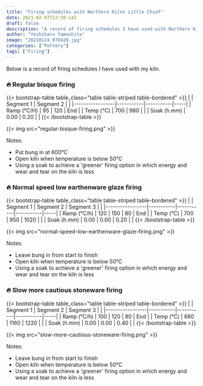 ```yaml
---
title: "Firing schedules with Northern Kilns Little Chief"
date: 2021-02-07T12:50:14Z
draft: false
description: "A record of firing schedules I have used with Northern Kilns Little Chief."
author: "Yoshiharu Yamashita"
image: "20210124_070420.jpg"
categories: ["Pottery"]
tags: ["Firing"]
---
```


Below is a record of firing schedules I have used with my kiln.

### :fire: Regular bisque firing

{{< bootstrap-table table_class="table table-striped table-bordered" >}}
|                 | Segment 1 | Segment 2 |     |
|-----------------|-----------|-----------|-----|
| Ramp (&deg;C/H) | 95        | 120       | End |
| Temp (&deg;C)   | 700       | 980       |     |
| Soak (h.mm)     | 0.00      | 0.20      |     |
{{< /bootstrap-table >}}

{{< img src="regular-bisque-firing.png" >}}

Notes:

- Put bung in at 600&deg;C
- Open kiln when temperature is below 50&deg;C
- Using a soak to achieve a 'greener' firing option in which energy and wear and tear on the kiln is less

### :fire: Normal speed low earthenware glaze firing

{{< bootstrap-table table_class="table table-striped table-bordered" >}}
|                 | Segment 1 | Segment 2 | Segment 3 |     |
|-----------------|-----------|-----------|-----------|-----|
| Ramp (&deg;C/h) | 120       | 150       | 80        | End |
| Temp (&deg;C)   | 700       | 950       | 1020      |     |
| Soak (h.mm)     | 0.00      | 0.00      | 0.20      |     |
{{< /bootstrap-table >}}

{{< img src="normal-speed-low-earthenware-glaze-firing.png" >}}

Notes:

- Leave bung in from start to finish
- Open kiln when temperature is below 50&deg;C
- Using a soak to achieve a 'greener' firing option in which energy and wear and tear on the kiln is less

### :fire: Slow more cautious stoneware firing

{{< bootstrap-table table_class="table table-striped table-bordered" >}}
|                 | Segment 1 | Segment 2 | Segment 3 |     |
|-----------------|-----------|-----------|-----------|-----|
| Ramp (&deg;C/h) | 100       | 120       | 80        | End |
| Temp (&deg;C)   | 680       | 1160      | 1220      |     |
| Soak (h.mm)     | 0.00      | 0.00      | 0.40      |     |
{{< /bootstrap-table >}}

{{< img src="slow-more-cautious-stoneware-firing.png" >}}

Notes:

- Leave bung in from start to finish
- Open kiln when temperature is below 50&deg;C
- Using a soak to achieve a 'greener' firing option in which energy and wear and tear on the kiln is less